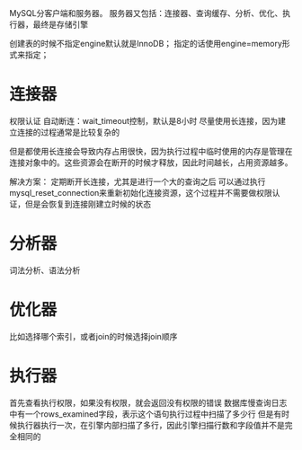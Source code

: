 MySQL分客户端和服务器。
服务器又包括：连接器、查询缓存、分析、优化、执行器，最终是存储引擎

创建表的时候不指定engine默认就是InnoDB；
指定的话使用engine=memory形式来指定；
# 连接器
权限认证
自动断连：wait_timeout控制，默认是8小时
尽量使用长连接，因为建立连接的过程通常是比较复杂的

但是都使用长连接会导致内存占用很快，因为执行过程中临时使用的内存是管理在连接对象中的。这些资源会在断开的时候才释放，因此时间越长，占用资源越多。

解决方案：
	定期断开长连接，尤其是进行一个大的查询之后
	可以通过执行mysql_reset_connection来重新初始化连接资源，这个过程并不需要做权限认证，但是会恢复到连接刚建立时候的状态
# 分析器
词法分析、语法分析

# 优化器
比如选择哪个索引，或者join的时候选择join顺序

# 执行器
首先查看执行权限，如果没有权限，就会返回没有权限的错误
数据库慢查询日志中有一个rows_examined字段，表示这个语句执行过程中扫描了多少行
但是有时候执行器执行一次，在引擎内部扫描了多行，因此引擎扫描行数和字段值并不是完全相同的
